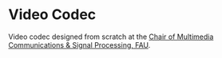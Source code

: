 # Video Codec

Video codec designed from scratch at the [Chair of Multimedia Communications & Signal Processing, FAU](https://www.lms.tf.fau.eu/).
